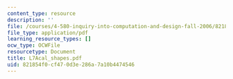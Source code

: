 ```yaml
---
content_type: resource
description: ''
file: /courses/4-580-inquiry-into-computation-and-design-fall-2006/821854f0cf470d3e286a7a10b4474546_L7Acal_shapes.pdf
file_type: application/pdf
learning_resource_types: []
ocw_type: OCWFile
resourcetype: Document
title: L7Acal_shapes.pdf
uid: 821854f0-cf47-0d3e-286a-7a10b4474546
---
```

